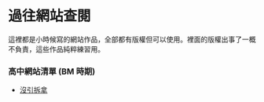 # 過往網站查閱
這裡都是小時候寫的網站作品，全部都有版權但可以使用。裡面的版權出事了一概不負責，這些作品純粹練習用。

### 高中網站清單 (BM 時期)
 - [沒引拆拿](madeinchina)
